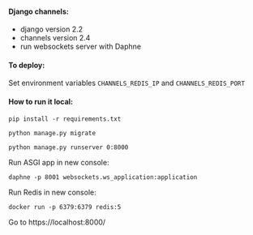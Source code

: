 #### Django channels:

- django version 2.2
- channels version 2.4
- run websockets server with Daphne

#### To deploy:

Set environment variables `CHANNELS_REDIS_IP` and `CHANNELS_REDIS_PORT`

#### How to run it local:

`pip install -r requirements.txt`

`python manage.py migrate`

`python manage.py runserver 0:8000`

Run ASGI app in new console:

`daphne -p 8001 websockets.ws_application:application`

Run Redis in new console:

`docker run -p 6379:6379 redis:5`

Go to https://localhost:8000/
